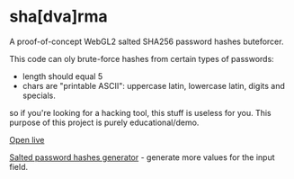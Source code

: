 # sha[dva]rma

A proof-of-concept WebGL2 salted SHA256 password hashes buteforcer.

This code can oly brute-force hashes from certain types of passwords:

- length should equal 5
- chars are "printable ASCII": uppercase latin, lowercase latin, digits and specials.

so if you're looking for a hacking tool, this stuff is useless for you. This purpose of this project is purely educational/demo.

[Open live](https://subzey.github.io/sha2rma/)

[Salted password hashes generator](https://subzey.github.io/sha2rma/generator.html) - generate more values for the input field.
